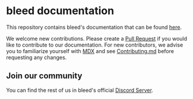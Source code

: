 # bleed documentation

This repository contains bleed's documentation that can be found [here](https://docs.bleed.bot/).

We welcome new contributions. Please create a [Pull Request](https://github.com/ju/docs/pulls) if you would like to contribute to our documentation. For new contributors, we advise you to familiarize yourself with [MDX](https://mintlify.com/docs/page) and see [Contributing.md](https://github.com/ju/docs/blob/main/CONTRIBUTING.md) before requesting any changes.

## Join our community

You can find the rest of us in bleed's official [Discord Server](https://discord.gg/bleed).
